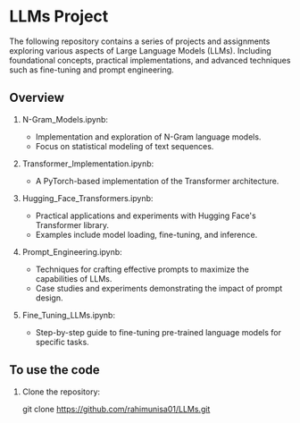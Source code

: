 # LLMs Project

The following repository contains a series of projects and assignments exploring various aspects of Large Language Models (LLMs). Including foundational concepts, practical implementations, and advanced techniques such as fine-tuning and prompt engineering.

## Overview

1. N-Gram_Models.ipynb:
   - Implementation and exploration of N-Gram language models.
   - Focus on statistical modeling of text sequences.

2. Transformer_Implementation.ipynb:
   - A PyTorch-based implementation of the Transformer architecture.

3. Hugging_Face_Transformers.ipynb:
   - Practical applications and experiments with Hugging Face's Transformer library.
   - Examples include model loading, fine-tuning, and inference.

4. Prompt_Engineering.ipynb:
   - Techniques for crafting effective prompts to maximize the capabilities of LLMs.
   - Case studies and experiments demonstrating the impact of prompt design.

5. Fine_Tuning_LLMs.ipynb:
   - Step-by-step guide to fine-tuning pre-trained language models for specific tasks.


## To use the code

1. Clone the repository:


   git clone https://github.com/rahimunisa01/LLMs.git
